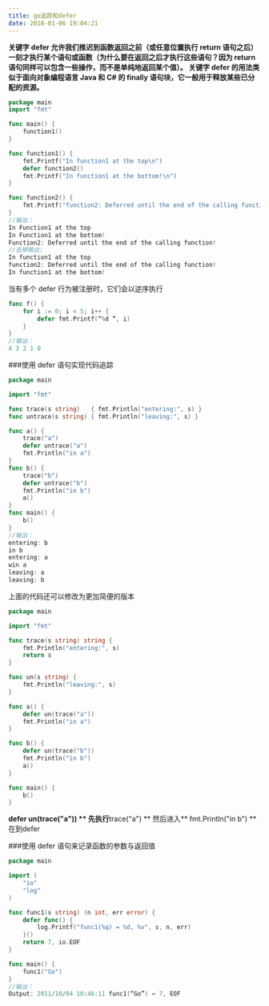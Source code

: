```yaml
---
title: go追踪和defer
date: 2018-01-06 19:04:21
---
```


**关键字 defer 允许我们推迟到函数返回之前（或任意位置执行 return 语句之后）一刻才执行某个语句或函数（为什么要在返回之后才执行这些语句？因为 return 语句同样可以包含一些操作，而不是单纯地返回某个值）。
关键字 defer 的用法类似于面向对象编程语言 Java 和 C# 的 finally 语句块，它一般用于释放某些已分配的资源。**

``` go
package main
import "fmt"

func main() {
    function1()
}

func function1() {
    fmt.Printf("In function1 at the top\n")
    defer function2()
    fmt.Printf("In function1 at the bottom!\n")
}

func function2() {
    fmt.Printf("function2: Deferred until the end of the calling function!")
}
//输出：
In Function1 at the top
In Function1 at the bottom!
Function2: Deferred until the end of the calling function!
//去掉输出:
In function1 at the top
function2: Deferred until the end of the calling function!
In function1 at the bottom!
```
当有多个 defer 行为被注册时，它们会以逆序执行
``` go
func f() {
    for i := 0; i < 5; i++ {
        defer fmt.Printf(“%d “, i)
    }
}
//输出：
4 3 2 1 0
```

###使用 defer 语句实现代码追踪
``` go 
package main

import "fmt"

func trace(s string)   { fmt.Println("entering:", s) }
func untrace(s string) { fmt.Println("leaving:", s) }

func a() {
    trace("a")
    defer untrace("a")
    fmt.Println("in a")
}
func b() {
    trace("b")
    defer untrace("b")
    fmt.Println("in b")
    a()
}
func main() {
    b()
}
//输出：
entering: b
in b
entering: a
win a
leaving: a
leaving: b
```
上面的代码还可以修改为更加简便的版本
``` go
package main

import "fmt"

func trace(s string) string {
    fmt.Println("entering:", s)
    return s
}

func un(s string) {
    fmt.Println("leaving:", s)
}

func a() {
    defer un(trace("a"))
    fmt.Println("in a")
}

func b() {
    defer un(trace("b"))
    fmt.Println("in b")
    a()
}

func main() {
    b()
}
```
**defer un(trace("a")) ** 先执行**trace("a") ** 然后进入** fmt.Println("in b") ** 在到defer

###使用 defer 语句来记录函数的参数与返回值
``` go
package main

import (
    "io"
    "log"
)

func func1(s string) (n int, err error) {
    defer func() {
        log.Printf("func1(%q) = %d, %v", s, n, err)
    }()
    return 7, io.EOF
}

func main() {
    func1("Go")
}
//输出：
Output: 2011/10/04 10:46:11 func1(“Go”) = 7, EOF
```